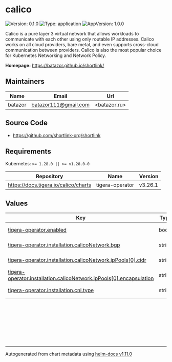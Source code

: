 # calico

![Version: 0.1.0](https://img.shields.io/badge/Version-0.1.0-informational?style=flat-square) ![Type: application](https://img.shields.io/badge/Type-application-informational?style=flat-square) ![AppVersion: 1.0.0](https://img.shields.io/badge/AppVersion-1.0.0-informational?style=flat-square)

Calico is a pure layer 3 virtual network that allows workloads to communicate with each other using only routable IP addresses.
Calico works on all cloud providers, bare metal, and even supports cross-cloud communication between providers.
Calico is also the most popular choice for Kubernetes Networking and Network Policy.

**Homepage:** <https://batazor.github.io/shortlink/>

## Maintainers

| Name | Email | Url |
| ---- | ------ | --- |
| batazor | <batazor111@gmail.com> | <batazor.ru> |

## Source Code

* <https://github.com/shortlink-org/shortlink>

## Requirements

Kubernetes: `>= 1.28.0 || >= v1.28.0-0`

| Repository | Name | Version |
|------------|------|---------|
| https://docs.tigera.io/calico/charts | tigera-operator | v3.26.1 |

## Values

<table height="400px" >
	<thead>
		<th>Key</th>
		<th>Type</th>
		<th>Default</th>
		<th>Description</th>
	</thead>
	<tbody>
		<tr>
			<td id="tigera-operator--enabled"><a href="./values.yaml#L6">tigera-operator.enabled</a></td>
			<td>
bool
</td>
			<td>
				<div style="max-width: 300px;">
<pre lang="json">
true
</pre>
</div>
			</td>
			<td></td>
		</tr>
		<tr>
			<td id="tigera-operator--installation--calicoNetwork--bgp"><a href="./values.yaml#L12">tigera-operator.installation.calicoNetwork.bgp</a></td>
			<td>
string
</td>
			<td>
				<div style="max-width: 300px;">
<pre lang="json">
"Disabled"
</pre>
</div>
			</td>
			<td></td>
		</tr>
		<tr>
			<td id="tigera-operator--installation--calicoNetwork--ipPools[0]--cidr"><a href="./values.yaml#L14">tigera-operator.installation.calicoNetwork.ipPools[0].cidr</a></td>
			<td>
string
</td>
			<td>
				<div style="max-width: 300px;">
<pre lang="json">
"10.244.0.0/16"
</pre>
</div>
			</td>
			<td></td>
		</tr>
		<tr>
			<td id="tigera-operator--installation--calicoNetwork--ipPools[0]--encapsulation"><a href="./values.yaml#L15">tigera-operator.installation.calicoNetwork.ipPools[0].encapsulation</a></td>
			<td>
string
</td>
			<td>
				<div style="max-width: 300px;">
<pre lang="json">
"VXLAN"
</pre>
</div>
			</td>
			<td></td>
		</tr>
		<tr>
			<td id="tigera-operator--installation--cni--type"><a href="./values.yaml#L10">tigera-operator.installation.cni.type</a></td>
			<td>
string
</td>
			<td>
				<div style="max-width: 300px;">
<pre lang="json">
"Calico"
</pre>
</div>
			</td>
			<td></td>
		</tr>
	</tbody>
</table>

----------------------------------------------
Autogenerated from chart metadata using [helm-docs v1.11.0](https://github.com/norwoodj/helm-docs/releases/v1.11.0)
